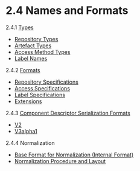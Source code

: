 # 2.4 Names and Formats

2.4.1 [Types](types.md)
- [Repository Types](types.md#repository-types)
- [Artefact Types](types.md#artefact-types)
- [Access Method Types](types.md#access-method-types)
- [Label Names](types.md#label-names)

2.4.2 [Formats](formats.md)
- [Repository Specifications](formats.md#repository-specifications)
- [Access Specifications](formats.md#access-specifications)
- [Label Specifications](formats.md#label-specifications)
- [Extensions](formats.md#extensions)

2.4.3 [Component Descriptor Serialization Formats](compdesc/README.md)
- [V2](compdesc/v2/README.md)
- [V3alpha1](compdesc/v3alpha1/README.md)

2.4.4 Normalization
- [Base Format for Normalization (Internal Format)](normalization_format.md)
- [Normalization Procedure and Layout](normalization_procedure.md)
